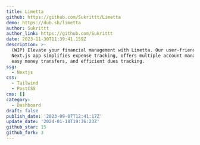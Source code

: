 ```yaml
---
title: Limetta
github: https://github.com/Sukrittt/Limetta
demo: https://dub.sh/limetta
author: Sukrittt
author_link: https://github.com/Sukrittt
date: 2023-11-30T11:39:41.159Z
description: >-
  (WIP) Elevate your financial management with Limetta. Our user-friendly
  Next.js app simplifies expense tracking, offers multiple account management,
  easy money transfers, and efficient dues tracking.
ssg:
  - Nextjs
css:
  - Tailwind
  - PostCSS
cms: []
category:
  - Dashboard
draft: false
publish_date: '2023-09-07T12:41:17Z'
update_date: '2024-01-18T19:36:23Z'
github_star: 15
github_fork: 3
---
```

